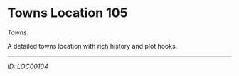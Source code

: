 # Towns Location 105

*Towns*

A detailed towns location with rich history and plot hooks.

---
*ID: LOC00104*